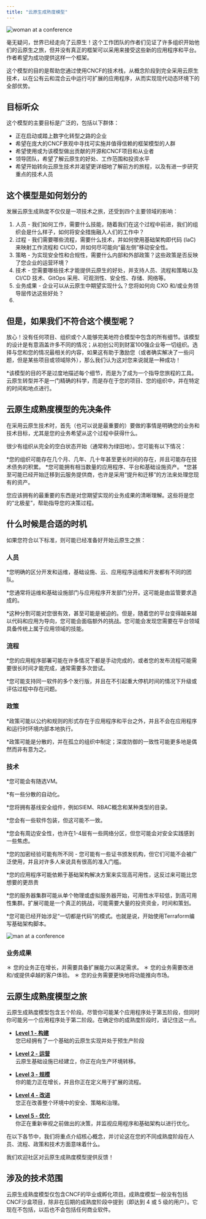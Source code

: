 ```yaml
---
title: "云原生成熟度模型"
---
```


![woman at a conference](/images/woman-at-conference.jpg)

毫无疑问，世界已经走向了云原生！这个工作团队的作者们见证了许多组织开始他们的云原生之旅，但并没有真正的框架可以采用来接受这些新的应用程序和平台。作者希望为成功提供这样一个框架。

这个模型的目的是帮助您通过使用CNCF的技术栈，从概念阶段到完全采用云原生技术，以在公有云和混合云中运行可扩展的应用程序，从而实现现代动态环境下的全部优势。

## 目标听众

这个模型的主要目标是广泛的，包括以下群体：

* 正在启动或踏上数字化转型之路的企业
* 希望在庞大的CNCF景观中寻找可实施并值得信赖的框架模型的人群
* 希望使用或为该模型做出贡献的开源和CNCF项目和从业者
* 领导团队，希望了解云原生的好处、工作范围和投资水平
* 希望开始转向云原生技术并渴望更详细地了解前方的旅程，以及有进一步研究重点的技术人员


##  这个模型是如何划分的


发展云原生成熟度不仅仅是一项技术之旅，还受到四个主要领域的影响：

1. 人员 - 我们如何工作，需要什么技能，随着我们在这个过程中前进，我们的组织会是什么样子，如何将安全措施融入人们的工作中？
2. 过程 - 我们需要哪些流程，需要什么技术，并如何使用基础架构即代码 (IaC) 来映射工作流程和 CI/CD，并如何尽可能向“最左侧”移动安全性。
3. 策略 - 为实现安全性和合规性，需要什么内部和外部政策？这些政策是否反映了您企业的运营环境？
4. 技术 - 您需要哪些技术才能提供云原生的好处，并支持人员、流程和策略以及 CI/CD 技术、GitOps 采用、可观测性、安全性、存储、网络等。
5. 业务成果 - 企业可以从云原生中期望实现什么？您将如何向 CXO 和/或业务领导层传达这些好处？
6. 
## 但是，如果我们不符合这个模型呢？


放心！没有任何项目、组织或个人能够完美地符合模型中包含的所有细节。该模型的设计是有意涵盖许多不同的情况；从初创公司到财富100强企业等一切组织。选择与您和您的情况最相关的内容，如果这有助于激励您（或者确实解决了一些问题，但是某些项目或领域除外），那么我们认为这对您来说就是一种成功！

*该模型的目的不是过度地描述每个细节，而是为了成为一个指导您旅程的工具。云原生转型并不是一门精确的科学，而是存在于您的项目、您的组织中，并在特定的时间和地点进行。

## 云原生成熟度模型的先决条件


在采用云原生技术时，首先（也可以说是最重要的）要做的事情是明确您的业务和技术目标，尤其是您的业务希望从这个过程中获得什么。

很少有组织从完全的空白状态开始（通常称为绿田地）。您可能有以下情况：

*您的组织可能存在几个月、几年、几十年甚至更长时间的存在，并且可能存在技术债务的积累。
*您可能拥有相当数量的应用程序、平台和基础设施资产。
*您甚至可能已经开始迁移到云服务提供商，也许是采用“提升和迁移”的方法来处理您现有的资产。

您应该拥有的最重要的东西是对您期望实现的业务成果的清晰理解。这些将是您的“北极星”，帮助指导您的决策过程。


## 什么时候是合适的时机

如果您符合以下标准，则可能已经准备好开始云原生之旅：

### 人员

*您明确的区分开发和运维，基础设施、云、应用程序运维和开发都有不同的团队。

*您通常将运维和基础设施部门与应用程序开发部门分开。这可能是由监管要求造成的。

*这种分割可能对您很有效，甚至可能是被迫的。但是，随着您的平台变得越来越以代码和应用为导向，您可能会面临额外的挑战。您可能会发现您需要在平台领域具备传统上属于应用领域的技能。


### 流程

*您的应用程序部署可能在许多情况下都是手动完成的，或者您的发布流程可能需要很长时间才能完成，通常需要多次尝试。

*您可能支持同一软件的多个发行版，并且在不引起重大停机时间的情况下升级或评估过程中存在问题。


### 政策

*政策可能以公约和规则的形式存在于应用程序和平台之外，并且不会在应用程序和运行时环境内部本地执行。

*政策可能是分散的，并在孤立的组织中制定；深度防御的一致性可能更多地是偶然而非有意为之。

### 技术

*您可能会有随选VM。

*有一些分散的自动化。

*您将拥有基线安全组件，例如SIEM、RBAC概念和某种类型的目录。

*您会有一些软件包装，但这可能不一致。

*您会有周边安全性，也许在1-4层有一些网络分区，但您可能会对安全实践感到一些焦虑。

*您的加密经验可能有所不同 - 您可能有一些证书颁发机构，但它们可能不会被广泛使用，并且对许多人来说具有很高的准入门槛。

*您的应用程序可能依赖于基础架构解决方案来实现高可用性，这反过来可能比您想要的更昂贵

*您的服务器集群可能从单个物理或虚拟服务器开始，可用性水平较低，到高可用性集群。扩展可能是一个真正的挑战，可能需要大量的投资资金，时间和策划。

*您可能已经开始涉足“一切都是代码”的模式。也就是说，开始使用Terraform编写基础架构脚本。

![man at a conference](/images/man-at-conference.jpg)

### 业务成果 

＊ 您的业务正在增长，并需要具备扩展能力以满足需求。
＊ 您的业务需要改进和/或提供卓越的客户体验。
＊ 您的业务需要更快地将功能推向市场。

## 云原生成熟度模型之旅

云原生成熟度模型包含五个阶段。尽管你可能某个应用程序处于第五阶段，但同时你可能另一个应用程序处于第二阶段。在确定你的成熟度阶段时，请记住这一点。
 
* **[Level 1 - 构建](/level-1/)**  
您已经拥有了一个基础的云原生实现并处于预生产阶段

* **[Level 2 - 运营](/level-2/)**    
云原生基础设施已经建立，你正在向生产环境转移。

* **[Level 3 - 规模](/level-3/)**  
你的能力正在增长，并且你正在定义用于扩展的流程。

* **[Level 4 - 改进](/level-4/)**  
您正在改善整个环境中的安全、策略和治理。

* **[Level 5 - 优化](/level-5/)**  
你正在重新审视之前做出的决策，并监视应用程序和基础架构以进行优化。

在以下各节中，我们将重点介绍核心概念，并讨论这在您的不同成熟度阶段在人员、流程、政策和技术方面意味着什么。

我们欢迎社区对云原生成熟度模型提供反馈！

## 涉及的技术范围

云原生成熟度模型仅包含CNCF的毕业或孵化项目。成熟度模型一般没有包括CNCF沙盒项目，除非在后期的成熟度阶段中提到（即达到 4 或 5 级的用户）。它现在不包括，以后也不会包括任何商业软件。


